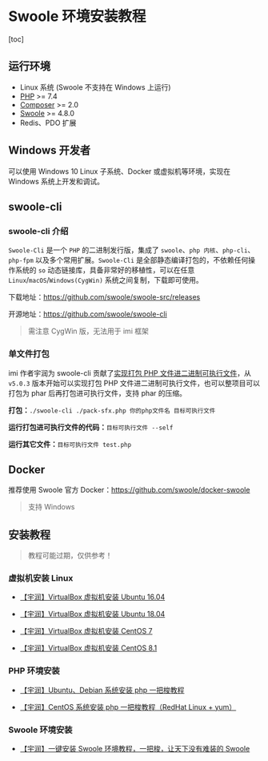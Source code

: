 # Swoole 环境安装教程

[toc]

## 运行环境

- Linux 系统 (Swoole 不支持在 Windows 上运行)
- [PHP](https://php.net/) >= 7.4
- [Composer](https://getcomposer.org/) >= 2.0
- [Swoole](https://www.swoole.com/) >= 4.8.0
- Redis、PDO 扩展

## Windows 开发者

可以使用 Windows 10 Linux 子系统、Docker 或虚拟机等环境，实现在 Windows 系统上开发和调试。

## swoole-cli

### swoole-cli 介绍

`Swoole-Cli` 是一个 `PHP` 的二进制发行版，集成了 `swoole`、`php 内核`、`php-cli`、`php-fpm` 以及多个常用扩展。`Swoole-Cli`
是全部静态编译打包的，不依赖任何操作系统的 `so` 动态链接库，具备非常好的移植性，可以在任意 `Linux`/`macOS`/`Windows(CygWin)`
系统之间复制，下载即可使用。

下载地址：<https://github.com/swoole/swoole-src/releases>

开源地址：<https://github.com/swoole/swoole-cli>

> 需注意 CygWin 版，无法用于 imi 框架

### 单文件打包

imi 作者宇润为 swoole-cli 贡献了[实现打包 PHP 文件进二进制可执行文件](https://github.com/swoole/swoole-cli/pull/55)，从 `v5.0.3` 版本开始可以实现打包 PHP 文件进二进制可执行文件，也可以整项目可以打包为 phar 后再打包进可执行文件，支持 phar 的压缩。

**打包：**`./swoole-cli ./pack-sfx.php 你的php文件名 目标可执行文件`

**运行打包进可执行文件的代码：**`目标可执行文件 --self`

**运行其它文件：**`目标可执行文件 test.php`

## Docker

推荐使用 Swoole 官方 Docker：<https://github.com/swoole/docker-swoole>

> 支持 Windows

## 安装教程

> 教程可能过期，仅供参考！

### 虚拟机安装 Linux

- [【宇润】VirtualBox 虚拟机安装 Ubuntu 16.04](https://www.bilibili.com/video/av88488788)

- [【宇润】VirtualBox 虚拟机安装 Ubuntu 18.04](https://www.bilibili.com/video/av88712228)

- [【宇润】VirtualBox 虚拟机安装 CentOS 7](https://www.bilibili.com/video/av89707677)

- [【宇润】VirtualBox 虚拟机安装 CentOS 8.1](https://www.bilibili.com/video/av89935801)

### PHP 环境安装

- [【宇润】Ubuntu、Debian 系统安装 php 一把梭教程](https://www.bilibili.com/video/av89346440)

- [【宇润】CentOS 系统安装 php 一把梭教程（RedHat Linux + yum）](https://www.bilibili.com/video/av89346440)

### Swoole 环境安装

- [【宇润】一键安装 Swoole 环境教程，一把梭，让天下没有难装的 Swoole](https://www.bilibili.com/video/av90802466)
